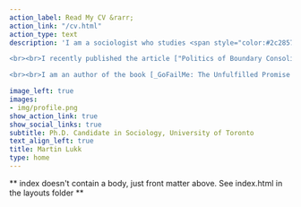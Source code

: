 ```yaml
---
action_label: Read My CV &rarr;
action_link: "/cv.html"
action_type: text
description: 'I am a sociologist who studies <span style="color:#2c2857; font-style:italic;">politics, inequality,</span> and <span style="color:#2c2857; font-style:italic;">the internet.</span> I am particularly interested in how income inequality shapes political identities and the role of digital technologies in social welfare. My work contributes to scholarship in political sociology, digital sociology, inequality and stratification, social policy, and health and illness.

<br><br>I recently published the article ["Politics of Boundary Consolidation: Income Inequality, Ethnonationalism, and Radical-Right Voting"](https://doi.org/10.1177/23780231241251714) in _Socius._

<br><br>I am an author of the book [_GoFailMe: The Unfulfilled Promise of Digital Crowdfunding_](https://www.sup.org/books/title/?id=30793) (2023, Stanford University Press), written with Erik Schneiderhan. I recently published an op-ed about this research in [_The Conversation._](https://theconversation.com/what-gofundme-conceals-the-campaigns-that-fail-234336)<br><br>'

image_left: true
images:
- img/profile.png
show_action_link: true 
show_social_links: true
subtitle: Ph.D. Candidate in Sociology, University of Toronto
text_align_left: true
title: Martin Lukk
type: home
---
```


** index doesn't contain a body, just front matter above.
See index.html in the layouts folder **
